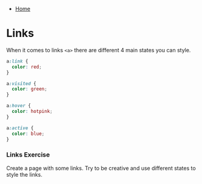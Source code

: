 - [Home](../README.md)
# Links
When it comes to links `<a>` there are different 4 main states you can style.  

```css
a:link {
  color: red;
}

a:visited {
  color: green;
}

a:hover {
  color: hotpink;
}

a:active {
  color: blue;
}
```

### Links Exercise
Create a page with some links. Try to be creative and use different states to style the links.  
